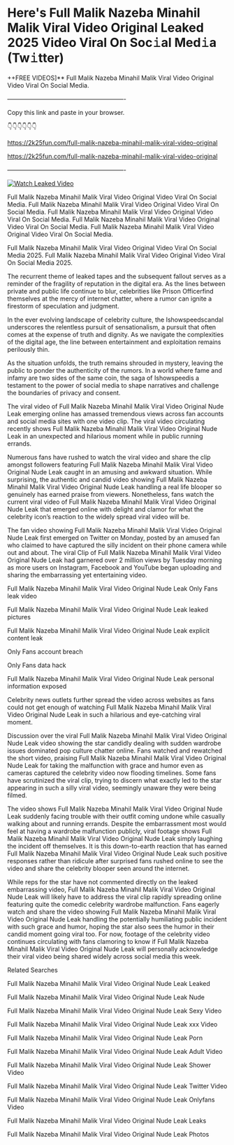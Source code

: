 # Here's Full Malik Nazeba Minahil Malik Viral Video Original Leaked 2025 Video Viral On Soc𝚒al Med𝚒a (Tw𝚒tter)

++FREE VIDEOS]** Full Malik Nazeba Minahil Malik Viral Video Original Video Viral On Social Media.

———————————————————-

Copy this link and paste in your browser.

👇👇👇👇👇👇

https://2k25fun.com/full-malik-nazeba-minahil-malik-viral-video-original

https://2k25fun.com/full-malik-nazeba-minahil-malik-viral-video-original

———————————————————-

[![Watch Leaked Video](https://miro.medium.com/v2/resize:fit:828/format:webp/1*cilzJN44JGOrTw9NJCrNHA.gif "Watch Leaked Video")](https://2k25fun.com/full-malik-nazeba-minahil-malik-viral-video-original)

Full Malik Nazeba Minahil Malik Viral Video Original Video Viral On Social Media. Full Malik Nazeba Minahil Malik Viral Video Original Video Viral On Social Media. Full Malik Nazeba Minahil Malik Viral Video Original Video Viral On Social Media. Full Malik Nazeba Minahil Malik Viral Video Original Video Viral On Social Media. Full Malik Nazeba Minahil Malik Viral Video Original Video Viral On Social Media.

Full Malik Nazeba Minahil Malik Viral Video Original Video Viral On Social Media 2025. Full Malik Nazeba Minahil Malik Viral Video Original Video Viral On Social Media 2025.

The recurrent theme of leaked tapes and the subsequent fallout serves as a reminder of the fragility of reputation in the digital era. As the lines between private and public life continue to blur, celebrities like Prison Officerfind themselves at the mercy of internet chatter, where a rumor can ignite a firestorm of speculation and judgment.

In the ever evolving landscape of celebrity culture, the Ishowspeedscandal underscores the relentless pursuit of sensationalism, a pursuit that often comes at the expense of truth and dignity. As we navigate the complexities of the digital age, the line between entertainment and exploitation remains perilously thin.

As the situation unfolds, the truth remains shrouded in mystery, leaving the public to ponder the authenticity of the rumors. In a world where fame and infamy are two sides of the same coin, the saga of Ishowspeedis a testament to the power of social media to shape narratives and challenge the boundaries of privacy and consent.

The viral video of Full Malik Nazeba Minahil Malik Viral Video Original Nude Leak emerging online has amassed tremendous views across fan accounts and social media sites with one video clip. The viral video circulating recently shows Full Malik Nazeba Minahil Malik Viral Video Original Nude Leak in an unexpected and hilarious moment while in public running errands.

Numerous fans have rushed to watch the viral video and share the clip amongst followers featuring Full Malik Nazeba Minahil Malik Viral Video Original Nude Leak caught in an amusing and awkward situation. While surprising, the authentic and candid video showing Full Malik Nazeba Minahil Malik Viral Video Original Nude Leak handling a real life blooper so genuinely has earned praise from viewers. Nonetheless, fans watch the current viral video of Full Malik Nazeba Minahil Malik Viral Video Original Nude Leak that emerged online with delight and clamor for what the celebrity icon’s reaction to the widely spread viral video will be.

The fan video showing Full Malik Nazeba Minahil Malik Viral Video Original Nude Leak first emerged on Twitter on Monday, posted by an amused fan who claimed to have captured the silly incident on their phone camera while out and about. The viral Clip of Full Malik Nazeba Minahil Malik Viral Video Original Nude Leak had garnered over 2 million views by Tuesday morning as more users on Instagram, Facebook and YouTube began uploading and sharing the embarrassing yet entertaining video.

Full Malik Nazeba Minahil Malik Viral Video Original Nude Leak Only Fans leak video

Full Malik Nazeba Minahil Malik Viral Video Original Nude Leak leaked pictures

Full Malik Nazeba Minahil Malik Viral Video Original Nude Leak explicit content leak

Only Fans account breach

Only Fans data hack

Full Malik Nazeba Minahil Malik Viral Video Original Nude Leak personal information exposed

Celebrity news outlets further spread the video across websites as fans could not get enough of watching Full Malik Nazeba Minahil Malik Viral Video Original Nude Leak in such a hilarious and eye-catching viral moment.

Discussion over the viral Full Malik Nazeba Minahil Malik Viral Video Original Nude Leak video showing the star candidly dealing with sudden wardrobe issues dominated pop culture chatter online. Fans watched and rewatched the short video, praising Full Malik Nazeba Minahil Malik Viral Video Original Nude Leak for taking the malfunction with grace and humor even as cameras captured the celebrity video now flooding timelines. Some fans have scrutinized the viral clip, trying to discern what exactly led to the star appearing in such a silly viral video, seemingly unaware they were being filmed.

The video shows Full Malik Nazeba Minahil Malik Viral Video Original Nude Leak suddenly facing trouble with their outfit coming undone while casually walking about and running errands. Despite the embarrassment most would feel at having a wardrobe malfunction publicly, viral footage shows Full Malik Nazeba Minahil Malik Viral Video Original Nude Leak simply laughing the incident off themselves. It is this down-to-earth reaction that has earned Full Malik Nazeba Minahil Malik Viral Video Original Nude Leak such positive responses rather than ridicule after surprised fans rushed online to see the video and share the celebrity blooper seen around the internet.

While reps for the star have not commented directly on the leaked embarrassing video, Full Malik Nazeba Minahil Malik Viral Video Original Nude Leak will likely have to address the viral clip rapidly spreading online featuring quite the comedic celebrity wardrobe malfunction. Fans eagerly watch and share the video showing Full Malik Nazeba Minahil Malik Viral Video Original Nude Leak handling the potentially humiliating public incident with such grace and humor, hoping the star also sees the humor in their candid moment going viral too. For now, footage of the celebrity video continues circulating with fans clamoring to know if Full Malik Nazeba Minahil Malik Viral Video Original Nude Leak will personally acknowledge their viral video being shared widely across social media this week.

Related Searches

Full Malik Nazeba Minahil Malik Viral Video Original Nude Leak Leaked

Full Malik Nazeba Minahil Malik Viral Video Original Nude Leak Nude

Full Malik Nazeba Minahil Malik Viral Video Original Nude Leak Sexy Video

Full Malik Nazeba Minahil Malik Viral Video Original Nude Leak xxx Video

Full Malik Nazeba Minahil Malik Viral Video Original Nude Leak Porn

Full Malik Nazeba Minahil Malik Viral Video Original Nude Leak Adult Video

Full Malik Nazeba Minahil Malik Viral Video Original Nude Leak Shower Video

Full Malik Nazeba Minahil Malik Viral Video Original Nude Leak Twitter Video

Full Malik Nazeba Minahil Malik Viral Video Original Nude Leak Onlyfans Video

Full Malik Nazeba Minahil Malik Viral Video Original Nude Leak Leaks

Full Malik Nazeba Minahil Malik Viral Video Original Nude Leak Photos